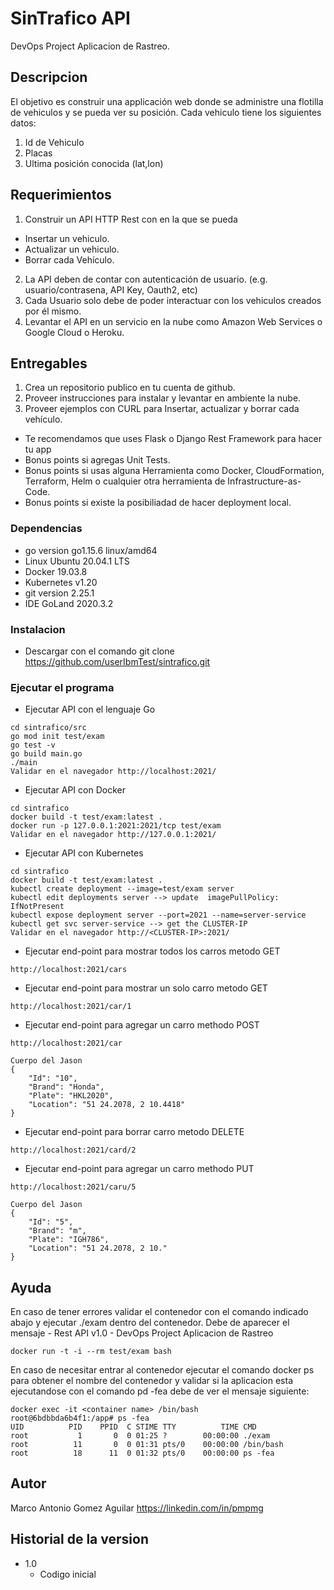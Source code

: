 # SinTrafico API

DevOps Project Aplicacion de Rastreo.

## Descripcion

El objetivo es construir una applicación web donde se administre una flotilla de vehiculos y se pueda ver su posición.
Cada vehiculo tiene los siguientes datos:

1. Id de Vehiculo
2. Placas
3. Ultima posición conocida (lat,lon)

## Requerimientos

1. Construir un API HTTP Rest con  en la que se pueda
- Insertar un vehiculo.
- Actualizar un vehiculo.
- Borrar cada Vehículo.
2. La API deben de contar con autenticación de usuario. (e.g. usuario/contrasena, API Key, Oauth2, etc)
3. Cada Usuario solo debe de poder interactuar con los vehiculos creados por él mismo.
4. Levantar el API en un servicio en la nube como Amazon Web Services o Google Cloud o Heroku.

## Entregables

1. Crea un repositorio publico en tu cuenta de github.
2. Proveer instrucciones para instalar y levantar en ambiente la nube.
3. Proveer ejemplos con CURL para Insertar, actualizar y borrar cada vehículo.

- Te recomendamos que uses Flask o Django Rest Framework para hacer tu app
- Bonus points si agregas Unit Tests.
- Bonus points si usas alguna Herramienta como Docker, CloudFormation, Terraform, Helm o cualquier otra herramienta de Infrastructure-as-Code.
- Bonus points si existe la posibiliadad de hacer deployment local.

### Dependencias

* go version go1.15.6 linux/amd64
* Linux Ubuntu 20.04.1 LTS
* Docker 19.03.8
* Kubernetes v1.20
* git version 2.25.1
* IDE GoLand 2020.3.2
 
### Instalacion

* Descargar con el comando git clone https://github.com/userIbmTest/sintrafico.git

### Ejecutar el programa

* Ejecutar API con el lenguaje Go
```
cd sintrafico/src
go mod init test/exam
go test -v
go build main.go
./main
Validar en el navegador http://localhost:2021/
```
* Ejecutar API con Docker
```
cd sintrafico
docker build -t test/exam:latest .
docker run -p 127.0.0.1:2021:2021/tcp test/exam 
Validar en el navegador http://127.0.0.1:2021/
```
* Ejecutar API con Kubernetes
```
cd sintrafico
docker build -t test/exam:latest .
kubectl create deployment --image=test/exam server
kubectl edit deployments server --> update  imagePullPolicy: IfNotPresent 
kubectl expose deployment server --port=2021 --name=server-service
kubectl get svc server-service --> get the CLUSTER-IP
Validar en el navegador http://<CLUSTER-IP>:2021/
```
* Ejecutar end-point para mostrar todos los carros metodo GET
```
http://localhost:2021/cars
```
* Ejecutar end-point para mostrar un solo carro metodo GET
```
http://localhost:2021/car/1
```
* Ejecutar end-point para agregar un carro methodo POST
```
http://localhost:2021/car

Cuerpo del Jason
{
    "Id": "10", 
    "Brand": "Honda", 
    "Plate": "HKL2020", 
    "Location": "51 24.2078, 2 10.4418" 
}
```
* Ejecutar end-point para borrar carro metodo DELETE
```
http://localhost:2021/card/2
```
* Ejecutar end-point para agregar un carro methodo PUT
```
http://localhost:2021/caru/5

Cuerpo del Jason
{
    "Id": "5", 
    "Brand": "m", 
    "Plate": "IGH786", 
    "Location": "51 24.2078, 2 10." 
}
```

## Ayuda

En caso de tener errores validar el contenedor con el comando indicado abajo y ejecutar ./exam dentro del contenedor.
Debe de aparecer el mensaje - Rest API v1.0 - DevOps Project Aplicacion de Rastreo 
```
docker run -t -i --rm test/exam bash
```
En caso de necesitar entrar al contenedor ejecutar el comando docker ps para obtener el nombre del contenedor  <nombre del contenedor> 
y validar si la aplicacion esta ejecutandose con el comando pd -fea debe de ver el mensaje siguiente:

```
docker exec -it <container name> /bin/bash
root@6bdbbda6b4f1:/app# ps -fea 
UID          PID    PPID  C STIME TTY          TIME CMD
root           1       0  0 01:25 ?        00:00:00 ./exam
root          11       0  0 01:31 pts/0    00:00:00 /bin/bash
root          18      11  0 01:32 pts/0    00:00:00 ps -fea
```
## Autor

Marco Antonio Gomez Aguilar
https://linkedin.com/in/pmpmg

## Historial de la version

* 1.0
    * Codigo inicial

